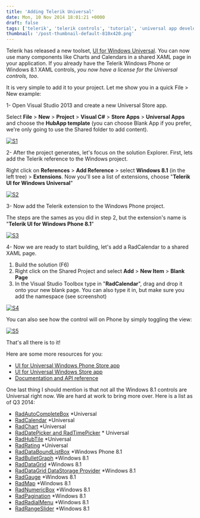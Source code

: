 ```yaml
---
title: 'Adding Telerik Universal'
date: Mon, 10 Nov 2014 18:01:21 +0000
draft: false
tags: ['telerik', 'telerik controls', 'tutorial', 'universal app development', 'windows 10', 'windows 8.1', 'windows phone 8.1', 'windows universal', 'wpdev']
thumbnail: '/post-thumbnail-default-810x420.png'
---
```


Telerik has released a new toolset, [UI for Windows Universal](http://www.telerik.com/windows-universal-ui). You can now use many components like Charts and Calendars in a shared XAML page in your application. If you already have the Telerik Windows Phone or Windows 8.1 XAML controls, _you now have a license for the Universal controls, too_.

It is very simple to add it to your project. Let me show you in a quick File > New example:

1- Open Visual Studio 2013 and create a new Universal Store app.

Select **File** \> **New** \> **Project** \> **Visual C#** > **Store Apps** \> **Universal Apps** and choose the **HubApp template** (you can choose Blank App if you prefer, we're only going to use the Shared folder to add content).

[![S1](/wp-content/uploads/2014/11/s1.png?w=660)](/wp-content/uploads/2014/11/s1.png)

2- After the project generates, let's focus on the solution Explorer. First, lets add the Telerik reference to the Windows project.

Right click on **References** > **Add Reference** \> select **Windows 8.1** (in the left tree) > **Extensions**. Now you'll see a list of extensions, choose "**Telerik UI for Windows Universal**"

[![S2](/wp-content/uploads/2014/11/s2.png?w=660)](/wp-content/uploads/2014/11/s2.png)

3- Now add the Telerik extension to the Windows Phone project.

The steps are the sames as you did in step 2, but the extension's name is "**Telerik UI for Windows Phone 8.1**"

[![S3](/wp-content/uploads/2014/11/s3.png?w=660)](/wp-content/uploads/2014/11/s3.png)

4- Now we are ready to start building, let's add a RadCalendar to a shared XAML page.

1.  Build the solution (F6)
2.  Right click on the Shared Project and select **Add** \> **New Item** \> **Blank Page**
3.  In the Visual Studio Toolbox type in "**RadCalendar**", drag and drop it onto your new blank page. You can also type it in, but make sure you add the namespace (see screenshot)

[![S4](/wp-content/uploads/2014/11/s4.png?w=660)](/wp-content/uploads/2014/11/s4.png)

You can also see how the control will on Phone by simply toggling the view:

[![S5](/wp-content/uploads/2014/11/s5.png?w=660)](/wp-content/uploads/2014/11/s5.png)

That's all there is to it!

Here are some more resources for you:

*   [UI for Universal Windows Phone Store app](http://www.windowsphone.com/en-my/store/app/telerik-ui-for-windows-universal-examples/ff4e5554-9a90-4989-be28-e68ac98d0709)
*   [UI for Universal Windows Store app](http://apps.microsoft.com/webpdp/app/f80afc0b-b204-4d15-bf99-837ce3ec7f79)
*   [Documentation and API reference](http://www.telerik.com/help/windows-8-xaml/radcontrolsforwin8-introduction-overview.html)

One last thing I should mention is that not all the Windows 8.1 controls are Universal right now. We are hard at work to bring more over. Here is a list as of Q3 2014:

*   [RadAutoCompleteBox](http://www.telerik.com/help/windows-8-xaml/autocompletebox-overview.html) \*Universal
*   [RadCalendar](http://www.telerik.com/help/windows-8-xaml/radcalendar-overview.html) \*Universal
*   [RadChart](http://www.telerik.com/help/windows-8-xaml/radchart-overview.html) \*Universal
*   [RadDatePicker and RadTimePicker](http://www.telerik.com/help/windows-8-xaml/raddatetimepickers-overview.html) \* Universal
*   [RadHubTile](http://www.telerik.com/help/windows-8-xaml/radhubtile-overview.html) \*Universal
*   [RadRating](http://www.telerik.com/help/windows-8-xaml/rating-overview.html) \*Universal
*   [RadDataBoundListBox](http://www.telerik.com/help/windows-8-xaml/databoundlistbox-overview.html) \*Windows Phone 8.1
*   [RadBulletGraph](http://www.telerik.com/help/windows-8-xaml/bulletgraph-overview.html) \*Windows 8.1
*   [RadDataGrid](http://www.telerik.com/help/windows-8-xaml/raddatagrid-overview.html) \*Windows 8.1
*   [RadDataGrid DataStorage Provider](http://www.telerik.com/help/windows-8-xaml/raddatagrid-datastorageprovider-overview.html) \*Windows 8.1
*   [RadGauge](http://www.telerik.com/help/windows-8-xaml/radgauge-overview.html) \*Windows 8.1
*   [RadMap](http://www.telerik.com/help/windows-8-xaml/radmap-overview.html) \*Windows 8.1
*   [RadNumericBox](http://www.telerik.com/help/windows-8-xaml/radnumericbox-overview.html) \*Windows 8.1
*   [RadPagination](http://www.telerik.com/help/windows-8-xaml/radpagination-overview.html) \*Windows 8.1
*   [RadRadialMenu](http://www.telerik.com/help/windows-8-xaml/radialmenu-overview.html) \*Windows 8.1
*   [RadRangeSlider](http://www.telerik.com/help/windows-8-xaml/radrangeslider-overview.html) \*Windows 8.1